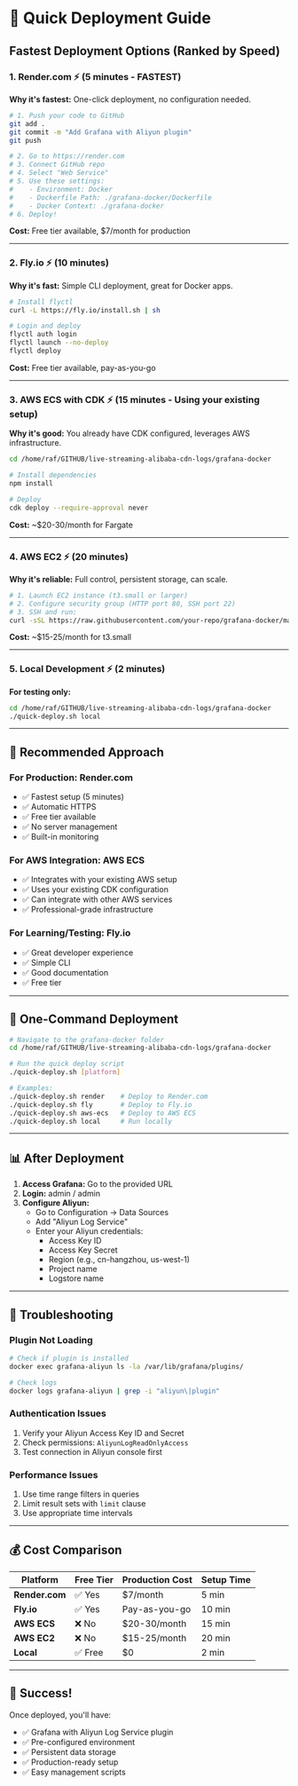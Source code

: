 # 🚀 Quick Deployment Guide

## Fastest Deployment Options (Ranked by Speed)

### 1. **Render.com** ⚡ (5 minutes - FASTEST)

**Why it's fastest:** One-click deployment, no configuration needed.

```bash
# 1. Push your code to GitHub
git add .
git commit -m "Add Grafana with Aliyun plugin"
git push

# 2. Go to https://render.com
# 3. Connect GitHub repo
# 4. Select "Web Service"
# 5. Use these settings:
#    - Environment: Docker
#    - Dockerfile Path: ./grafana-docker/Dockerfile
#    - Docker Context: ./grafana-docker
# 6. Deploy!
```

**Cost:** Free tier available, $7/month for production

---

### 2. **Fly.io** ⚡ (10 minutes)

**Why it's fast:** Simple CLI deployment, great for Docker apps.

```bash
# Install flyctl
curl -L https://fly.io/install.sh | sh

# Login and deploy
flyctl auth login
flyctl launch --no-deploy
flyctl deploy
```

**Cost:** Free tier available, pay-as-you-go

---

### 3. **AWS ECS with CDK** ⚡ (15 minutes - Using your existing setup)

**Why it's good:** You already have CDK configured, leverages AWS infrastructure.

```bash
cd /home/raf/GITHUB/live-streaming-alibaba-cdn-logs/grafana-docker

# Install dependencies
npm install

# Deploy
cdk deploy --require-approval never
```

**Cost:** ~$20-30/month for Fargate

---

### 4. **AWS EC2** ⚡ (20 minutes)

**Why it's reliable:** Full control, persistent storage, can scale.

```bash
# 1. Launch EC2 instance (t3.small or larger)
# 2. Configure security group (HTTP port 80, SSH port 22)
# 3. SSH and run:
curl -sSL https://raw.githubusercontent.com/your-repo/grafana-docker/main/deploy-aws-ec2.sh | bash
```

**Cost:** ~$15-25/month for t3.small

---

### 5. **Local Development** ⚡ (2 minutes)

**For testing only:**

```bash
cd /home/raf/GITHUB/live-streaming-alibaba-cdn-logs/grafana-docker
./quick-deploy.sh local
```

---

## 🎯 Recommended Approach

### For Production: **Render.com**
- ✅ Fastest setup (5 minutes)
- ✅ Automatic HTTPS
- ✅ Free tier available
- ✅ No server management
- ✅ Built-in monitoring

### For AWS Integration: **AWS ECS**
- ✅ Integrates with your existing AWS setup
- ✅ Uses your existing CDK configuration
- ✅ Can integrate with other AWS services
- ✅ Professional-grade infrastructure

### For Learning/Testing: **Fly.io**
- ✅ Great developer experience
- ✅ Simple CLI
- ✅ Good documentation
- ✅ Free tier

---

## 🚀 One-Command Deployment

```bash
# Navigate to the grafana-docker folder
cd /home/raf/GITHUB/live-streaming-alibaba-cdn-logs/grafana-docker

# Run the quick deploy script
./quick-deploy.sh [platform]

# Examples:
./quick-deploy.sh render    # Deploy to Render.com
./quick-deploy.sh fly       # Deploy to Fly.io
./quick-deploy.sh aws-ecs   # Deploy to AWS ECS
./quick-deploy.sh local     # Run locally
```

---

## 📊 After Deployment

1. **Access Grafana:** Go to the provided URL
2. **Login:** admin / admin
3. **Configure Aliyun:**
   - Go to Configuration → Data Sources
   - Add "Aliyun Log Service"
   - Enter your Aliyun credentials:
     - Access Key ID
     - Access Key Secret
     - Region (e.g., cn-hangzhou, us-west-1)
     - Project name
     - Logstore name

---

## 🔧 Troubleshooting

### Plugin Not Loading
```bash
# Check if plugin is installed
docker exec grafana-aliyun ls -la /var/lib/grafana/plugins/

# Check logs
docker logs grafana-aliyun | grep -i "aliyun\|plugin"
```

### Authentication Issues
1. Verify your Aliyun Access Key ID and Secret
2. Check permissions: `AliyunLogReadOnlyAccess`
3. Test connection in Aliyun console first

### Performance Issues
1. Use time range filters in queries
2. Limit result sets with `limit` clause
3. Use appropriate time intervals

---

## 💰 Cost Comparison

| Platform | Free Tier | Production Cost | Setup Time |
|----------|-----------|-----------------|------------|
| **Render.com** | ✅ Yes | $7/month | 5 min |
| **Fly.io** | ✅ Yes | Pay-as-you-go | 10 min |
| **AWS ECS** | ❌ No | $20-30/month | 15 min |
| **AWS EC2** | ❌ No | $15-25/month | 20 min |
| **Local** | ✅ Free | $0 | 2 min |

---

## 🎉 Success!

Once deployed, you'll have:
- ✅ Grafana with Aliyun Log Service plugin
- ✅ Pre-configured environment
- ✅ Persistent data storage
- ✅ Production-ready setup
- ✅ Easy management scripts

